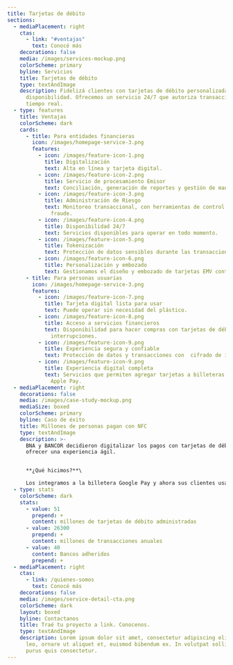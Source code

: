 ```yaml
---
title: Tarjetas de débito
sections:
  - mediaPlacement: right
    ctas:
      - link: "#ventajas"
        text: Conocé más
    decorations: false
    media: /images/services-mockup.png
    colorScheme: primary
    byline: Servicios
    title: Tarjetas de débito
    type: textAndImage
    description: Fidelizá clientes con tarjetas de débito personalizadas y de alta
      disponibilidad. Ofrecemos un servicio 24/7 que autoriza transacciones en
      tiempo real.
  - type: features
    title: Ventajas
    colorScheme: dark
    cards:
      - title: Para entidades financieras
        icon: /images/homepage-service-3.png
        features:
          - icon: /images/feature-icon-1.png
            title: Digitalización
            text: Alta en línea y tarjeta digital.
          - icon: /images/feature-icon-2.png
            title: Servicio de procesamiento Emisor
            text: Conciliación, generación de reportes y gestión de mandatos de marca.
          - icon: /images/feature-icon-3.png
            title: Administración de Riesgo
            text: Monitoreo transaccional, con herramientas de control y prevención de
              fraude.
          - icon: /images/feature-icon-4.png
            title: Disponibilidad 24/7
            text: Servicios disponibles para operar en todo momento.
          - icon: /images/feature-icon-5.png
            title: Tokenización
            text: Protección de datos sensibles durante las transacciones.
          - icon: /images/feature-icon-6.png
            title: Personalización y embozado
            text: Gestionamos el diseño y embozado de tarjetas EMV contactless.
      - title: Para personas usuarias
        icon: /images/homepage-service-3.png
        features:
          - icon: /images/feature-icon-7.png
            title: Tarjeta digital lista para usar
            text: Puede operar sin necesidad del plástico.
          - icon: /images/feature-icon-8.png
            title: Acceso a servicios financieros
            text: Disponibilidad para hacer compras con tarjetas de débito sin
              interrupciones.
          - icon: /images/feature-icon-9.png
            title: Experiencia segura y confiable
            text: Protección de datos y transacciones con  cifrado de información.
          - icon: /images/feature-icon-9.png
            title: Experiencia digital completa
            text: Servicios que permiten agregar tarjetas a billeteras abiertas como GPay y
              Apple Pay.
  - mediaPlacement: right
    decorations: false
    media: /images/case-study-mockup.png
    mediaSize: boxed
    colorScheme: primary
    byline: Caso de éxito
    title: Millones de personas pagan con NFC
    type: textAndImage
    description: >-
      BNA y BANCOR decidieron digitalizar los pagos con tarjetas de débito para
      ofrecer una experiencia ágil. 


      **¿Qué hicimos?**\

      Los integramos a la billetera Google Pay y ahora sus clientes usan tarjetas digitales en billeteras abiertas
  - type: stats
    colorScheme: dark
    stats:
      - value: 51
        prepend: +
        content: millones de tarjetas de débito administradas
      - value: 26300
        prepend: +
        content: millones de transacciones anuales
      - value: 40
        content: Bancos adheridos
        prepend: +
  - mediaPlacement: right
    ctas:
      - link: /quienes-somos
        text: Conocé más
    decorations: false
    media: /images/service-detail-cta.png
    colorScheme: dark
    layout: boxed
    byline: Contactanos
    title: Traé tu proyecto a link. Conocenos.
    type: textAndImage
    description: Lorem ipsum dolor sit amet, consectetur adipiscing elit. Duis enim
      leo, ornare ut aliquet et, euismod bibendum ex. In volutpat sollicitudin
      purus quis consectetur.
---
```

